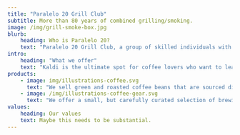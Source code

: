 ```yaml
---
title: "Paralelo 20 Grill Club"
subtitle: More than 80 years of combined grilling/smoking.
image: /img/grill-smoke-box.jpg
blurb:
    heading: Who is Paralelo 20?
    text: "Paralelo 20 Grill Club, a group of skilled individuals with over 80 years of combined experience in the art of grilling and smoking. This exceptional club has made a name for itself by participating in various grill competitions, earning a few coveted spots in the top 10. Moreover, they have also utilized their talent for a good cause, providing grilling benefits for charity events."
intro:
    heading: "What we offer"
    text: "Kaldi is the ultimate spot for coffee lovers who want to learn about their java’s origin and support the farmers that grew it. We take coffee production, roasting and brewing seriously and we’re glad to pass that knowledge to anyone."
products:
    - image: img/illustrations-coffee.svg
      text: "We sell green and roasted coffee beans that are sourced directly from independent farmers and farm cooperatives. We’re proud to offer a variety of coffee beans grown with great care for the environment and local communities. Check our post or contact us directly for current availability."
    - image: /img/illustrations-coffee-gear.svg
      text: "We offer a small, but carefully curated selection of brewing gear and tools for every taste and experience level. No matter if you roast your own beans or just bought your first french press, you’ll find a gadget to fall in love with in our shop."
values:
    heading: Our values
    text: Maybe this needs to be substantial.
---
```


